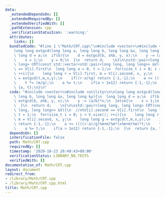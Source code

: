 ```yaml
---
data:
  _extendedDependsOn: []
  _extendedRequiredBy: []
  _extendedVerifiedWith: []
  _pathExtension: cpp
  _verificationStatusIcon: ':warning:'
  attributes:
    links: []
  bundledCode: "#line 1 \"Math/CRT.cpp\"\n#include <vector>\n#include <utility>\n\n\
    long long extgcd(long long a, long long b, long long &x, long long &y){\n  long\
    \ long d = a;\n  if(b){\n    d = extgcd(b, a%b, y, x);\n    y -= (a/b)*x;\n  }else{\n\
    \    x = 1;\n    y = 0;\n  }\n  return d;    \n}\n\nstd::pair<long long, long\
    \ long> CRT(const std::vector<std::pair<long long, long long>> &V){\n  //x%V[i].second\
    \ == V[i].first\n  long long a = 0, t = 1;\n  for(size_t i = 0; i < V.size();\
    \ ++i){\n    long long r = V[i].first, m = V[i].second, x, y;\n    long long g\
    \ = extgcd(t,m,x,y);\n    if((r-a)%g) return {-1,-1};\n    a += ((((r-a)/g)%m+m)%m*(x%m+m)%m)*t;\n\
    \    t *= (m/g);\n    a %= t;\n    if(a > 1e12) return {-1,-1};\n  }\n  return\
    \ {a, t};\n}\n"
  code: "#include <vector>\n#include <utility>\n\nlong long extgcd(long long a, long\
    \ long b, long long &x, long long &y){\n  long long d = a;\n  if(b){\n    d =\
    \ extgcd(b, a%b, y, x);\n    y -= (a/b)*x;\n  }else{\n    x = 1;\n    y = 0;\n\
    \  }\n  return d;    \n}\n\nstd::pair<long long, long long> CRT(const std::vector<std::pair<long\
    \ long, long long>> &V){\n  //x%V[i].second == V[i].first\n  long long a = 0,\
    \ t = 1;\n  for(size_t i = 0; i < V.size(); ++i){\n    long long r = V[i].first,\
    \ m = V[i].second, x, y;\n    long long g = extgcd(t,m,x,y);\n    if((r-a)%g)\
    \ return {-1,-1};\n    a += ((((r-a)/g)%m+m)%m*(x%m+m)%m)*t;\n    t *= (m/g);\n\
    \    a %= t;\n    if(a > 1e12) return {-1,-1};\n  }\n  return {a, t};\n}\n"
  dependsOn: []
  isVerificationFile: false
  path: Math/CRT.cpp
  requiredBy: []
  timestamp: '2020-10-23 20:40:43+09:00'
  verificationStatus: LIBRARY_NO_TESTS
  verifiedWith: []
documentation_of: Math/CRT.cpp
layout: document
redirect_from:
- /library/Math/CRT.cpp
- /library/Math/CRT.cpp.html
title: Math/CRT.cpp
---
```

